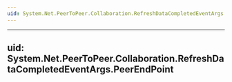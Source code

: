 ```yaml
---
uid: System.Net.PeerToPeer.Collaboration.RefreshDataCompletedEventArgs
---
```


---
uid: System.Net.PeerToPeer.Collaboration.RefreshDataCompletedEventArgs.PeerEndPoint
---
